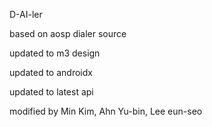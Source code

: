 D-AI-ler

based on aosp dialer source

updated to m3 design

updated to androidx

updated to latest api

modified by Min Kim, Ahn Yu-bin, Lee eun-seo